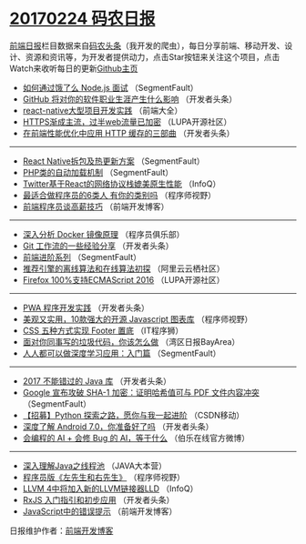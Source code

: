 # [20170224 码农日报](24.md)

[前端日报](https://qdkfweb.cn/c/news)栏目数据来自[码农头条](https://toutiao.qdkfweb.cn/)（我开发的爬虫），每日分享前端、移动开发、设计、资源和资讯等，为开发者提供动力，点击Star按钮来关注这个项目，点击Watch来收听每日的更新[Github主页](https://github.com/kujian/frontendDaily)
* [如何通过饿了么 Node.js 面试](https://toutiao.qdkfweb.cn/27498.html) （SegmentFault）
* [GitHub 将对你的软件职业生涯产生什么影响](https://toutiao.qdkfweb.cn/27472.html) （开发者头条）
* [react-native大型项目开发实践](https://toutiao.qdkfweb.cn/27456.html) （前端大全）
* [HTTPS渐成主流，过半web流量已加密](https://toutiao.qdkfweb.cn/27578.html) （LUPA开源社区）
* [在前端性能优化中应用 HTTP 缓存的三部曲](https://toutiao.qdkfweb.cn/27473.html) （开发者头条）

***
* [React Native拆包及热更新方案](https://toutiao.qdkfweb.cn/27497.html) （SegmentFault）
* [PHP类的自动加载机制](https://toutiao.qdkfweb.cn/27499.html) （SegmentFault）
* [Twitter基于React的网络协议栈媲美原生性能](https://toutiao.qdkfweb.cn/27436.html) （InfoQ）
* [最适合做程序员的6类人 有你的类别吗](https://toutiao.qdkfweb.cn/27507.html) （程序师视野）
* [前端程序员谈高薪技巧](https://toutiao.qdkfweb.cn/27521.html) （前端开发博客）

***
* [深入分析 Docker 镜像原理](https://toutiao.qdkfweb.cn/27469.html) （程序员俱乐部）
* [Git 工作流的一些经验分享](https://toutiao.qdkfweb.cn/27541.html) （开发者头条）
* [前端进阶系列](https://toutiao.qdkfweb.cn/27500.html) （SegmentFault）
* [推荐引擎的离线算法和在线算法初探](https://toutiao.qdkfweb.cn/27458.html) （阿里云云栖社区）
* [Firefox 100%支持ECMAScript 2016](https://toutiao.qdkfweb.cn/27577.html) （LUPA开源社区）

***
* [PWA 程序开发实践](https://toutiao.qdkfweb.cn/27474.html) （开发者头条）
* [美观又实用，10款强大的开源 Javascript 图表库](https://toutiao.qdkfweb.cn/27505.html) （程序师视野）
* [CSS 五种方式实现 Footer 置底](https://toutiao.qdkfweb.cn/27519.html) （IT程序狮）
* [面对你同事写的垃圾代码，你该怎么做](https://toutiao.qdkfweb.cn/27444.html) （湾区日报BayArea）
* [人人都可以做深度学习应用：入门篇](https://toutiao.qdkfweb.cn/27501.html) （SegmentFault）

***
* [2017 不能错过的 Java 库](https://toutiao.qdkfweb.cn/27471.html) （开发者头条）
* [Google 宣布攻破 SHA-1 加密：证明哈希值可与 PDF 文件内容冲突](https://toutiao.qdkfweb.cn/27502.html) （SegmentFault）
* [【招募】Python 探索之路，愿你与我一起进阶](https://toutiao.qdkfweb.cn/27463.html) （CSDN移动）
* [深度了解 Android 7.0，你准备好了吗](https://toutiao.qdkfweb.cn/27542.html) （开发者头条）
* [会编程的 AI + 会修 Bug 的 AI，等于什么](https://toutiao.qdkfweb.cn/27529.html) （伯乐在线官方微博）

***
* [深入理解Java之线程池](https://toutiao.qdkfweb.cn/27465.html) （JAVA大本营）
* [程序员版《左先生和右先生》](https://toutiao.qdkfweb.cn/27506.html) （程序师视野）
* [LLVM 4中将加入新的LLVM链接器LLD](https://toutiao.qdkfweb.cn/27438.html) （InfoQ）
* [RxJS 入门指引和初步应用](https://toutiao.qdkfweb.cn/27476.html) （开发者头条）
* [JavaScript中的错误提示](https://toutiao.qdkfweb.cn/27520.html) （前端开发博客）

日报维护作者：[前端开发博客](https://qdkfweb.cn/) 